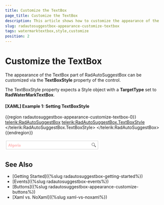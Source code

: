 ```yaml
---
title: Customize the TextBox
page_title: Customize the TextBox
description: This article shows how to customize the appearance of the TextBox part of RadAutoSuggestBox.
slug: radautosuggestbox-appearance-customize-textbox
tags: watermarktextbox,style,customize
position: 2
---
```


# Customize the TextBox

The appearance of the TextBox part of RadAutoSuggestBox can be customized via the __TextBoxStyle__ property of the control.

The TextBoxStyle property expects a Style object with a __TargetType__ set to __RadWaterMarkTextBox__.

#### __[XAML] Example 1: Setting TextBoxStyle__
{{region radautosuggestbox-appearance-customize-textbox-0}}
	<telerik:RadAutoSuggestBox>	
		<telerik:RadAutoSuggestBox.TextBoxStyle>
			<!-- The BasedOn property is required when using NoXaml dlls. Otherwise, you will need to extract and place the whole RadWatermarkTextBoxStyle here -->
			<Style TargetType="telerik:RadWatermarkTextBox" BasedOn="{StaticResource RadWatermarkTextBoxStyle}">
				<Setter Property="Foreground" Value="Red" />
				<Setter Property="Opacity" Value="0.5" />
				<Setter Property="FontWeight" Value="Bold" />                    
			</Style>
		</telerik:RadAutoSuggestBox.TextBoxStyle>
	</telerik:RadAutoSuggestBox>
{{endregion}}

![](images/radautosuggestbox-appearance-customize-textbox-0.png)

## See Also  
 * [Getting Started]({%slug radautosuggestbox-getting-started%})
 * [Events]({%slug radautosuggestbox-events%})  
 * [Buttons]({%slug radautosuggestbox-appearance-customize-buttons%})
 * [Xaml vs. NoXaml]({%slug xaml-vs-noxaml%})
